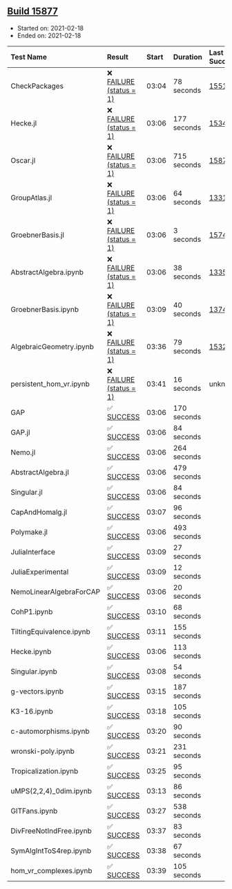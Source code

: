 ## [Build 15877](https://oscarci.mathematik.uni-kl.de/job/oscar/15877/)

* Started on: 2021-02-18
* Ended on: 2021-02-18

| Test Name    | Result | Start | Duration | Last Success | First Failure |
|:-------------|:-------|:------|:---------|:-------------|:--------------|
| CheckPackages | ❌ [FAILURE (status = 1)](https://oscarci.mathematik.uni-kl.de/job/oscar/15877/artifact/logs/build-15877/CheckPackages.log) | 03:04 | 78 seconds | [15514](https://oscarci.mathematik.uni-kl.de/job/oscar/15514/) | [15515](https://oscarci.mathematik.uni-kl.de/job/oscar/15515/) |
| Hecke.jl | ❌ [FAILURE (status = 1)](https://oscarci.mathematik.uni-kl.de/job/oscar/15877/artifact/logs/build-15877/Hecke.jl.log) | 03:06 | 177 seconds | [15344](https://oscarci.mathematik.uni-kl.de/job/oscar/15344/) | [15348](https://oscarci.mathematik.uni-kl.de/job/oscar/15348/) |
| Oscar.jl | ❌ [FAILURE (status = 1)](https://oscarci.mathematik.uni-kl.de/job/oscar/15877/artifact/logs/build-15877/Oscar.jl.log) | 03:06 | 715 seconds | [15876](https://oscarci.mathematik.uni-kl.de/job/oscar/15876/) | [15877](https://oscarci.mathematik.uni-kl.de/job/oscar/15877/) |
| GroupAtlas.jl | ❌ [FAILURE (status = 1)](https://oscarci.mathematik.uni-kl.de/job/oscar/15877/artifact/logs/build-15877/GroupAtlas.jl.log) | 03:06 | 64 seconds | [13311](https://oscarci.mathematik.uni-kl.de/job/oscar/13311/) | [13312](https://oscarci.mathematik.uni-kl.de/job/oscar/13312/) |
| GroebnerBasis.jl | ❌ [FAILURE (status = 1)](https://oscarci.mathematik.uni-kl.de/job/oscar/15877/artifact/logs/build-15877/GroebnerBasis.jl.log) | 03:06 | 3 seconds | [15745](https://oscarci.mathematik.uni-kl.de/job/oscar/15745/) | [15746](https://oscarci.mathematik.uni-kl.de/job/oscar/15746/) |
| AbstractAlgebra.ipynb | ❌ [FAILURE (status = 1)](https://oscarci.mathematik.uni-kl.de/job/oscar/15877/artifact/logs/build-15877/AbstractAlgebra.ipynb.log) | 03:06 | 38 seconds | [13355](https://oscarci.mathematik.uni-kl.de/job/oscar/13355/) | [13356](https://oscarci.mathematik.uni-kl.de/job/oscar/13356/) |
| GroebnerBasis.ipynb | ❌ [FAILURE (status = 1)](https://oscarci.mathematik.uni-kl.de/job/oscar/15877/artifact/logs/build-15877/GroebnerBasis.ipynb.log) | 03:09 | 40 seconds | [13748](https://oscarci.mathematik.uni-kl.de/job/oscar/13748/) | [13749](https://oscarci.mathematik.uni-kl.de/job/oscar/13749/) |
| AlgebraicGeometry.ipynb | ❌ [FAILURE (status = 1)](https://oscarci.mathematik.uni-kl.de/job/oscar/15877/artifact/logs/build-15877/AlgebraicGeometry.ipynb.log) | 03:36 | 79 seconds | [15322](https://oscarci.mathematik.uni-kl.de/job/oscar/15322/) | [15323](https://oscarci.mathematik.uni-kl.de/job/oscar/15323/) |
| persistent_hom_vr.ipynb | ❌ [FAILURE (status = 1)](https://oscarci.mathematik.uni-kl.de/job/oscar/15877/artifact/logs/build-15877/persistent_hom_vr.ipynb.log) | 03:41 | 16 seconds | unknown | unknown |
| GAP | ✅ [SUCCESS](https://oscarci.mathematik.uni-kl.de/job/oscar/15877/artifact/logs/build-15877/GAP.log) | 03:06 | 170 seconds |  |  |
| GAP.jl | ✅ [SUCCESS](https://oscarci.mathematik.uni-kl.de/job/oscar/15877/artifact/logs/build-15877/GAP.jl.log) | 03:06 | 84 seconds |  |  |
| Nemo.jl | ✅ [SUCCESS](https://oscarci.mathematik.uni-kl.de/job/oscar/15877/artifact/logs/build-15877/Nemo.jl.log) | 03:06 | 264 seconds |  |  |
| AbstractAlgebra.jl | ✅ [SUCCESS](https://oscarci.mathematik.uni-kl.de/job/oscar/15877/artifact/logs/build-15877/AbstractAlgebra.jl.log) | 03:06 | 479 seconds |  |  |
| Singular.jl | ✅ [SUCCESS](https://oscarci.mathematik.uni-kl.de/job/oscar/15877/artifact/logs/build-15877/Singular.jl.log) | 03:06 | 84 seconds |  |  |
| CapAndHomalg.jl | ✅ [SUCCESS](https://oscarci.mathematik.uni-kl.de/job/oscar/15877/artifact/logs/build-15877/CapAndHomalg.jl.log) | 03:07 | 96 seconds |  |  |
| Polymake.jl | ✅ [SUCCESS](https://oscarci.mathematik.uni-kl.de/job/oscar/15877/artifact/logs/build-15877/Polymake.jl.log) | 03:06 | 493 seconds |  |  |
| JuliaInterface | ✅ [SUCCESS](https://oscarci.mathematik.uni-kl.de/job/oscar/15877/artifact/logs/build-15877/JuliaInterface.log) | 03:09 | 27 seconds |  |  |
| JuliaExperimental | ✅ [SUCCESS](https://oscarci.mathematik.uni-kl.de/job/oscar/15877/artifact/logs/build-15877/JuliaExperimental.log) | 03:09 | 12 seconds |  |  |
| NemoLinearAlgebraForCAP | ✅ [SUCCESS](https://oscarci.mathematik.uni-kl.de/job/oscar/15877/artifact/logs/build-15877/NemoLinearAlgebraForCAP.log) | 03:06 | 20 seconds |  |  |
| CohP1.ipynb | ✅ [SUCCESS](https://oscarci.mathematik.uni-kl.de/job/oscar/15877/artifact/logs/build-15877/CohP1.ipynb.log) | 03:10 | 68 seconds |  |  |
| TiltingEquivalence.ipynb | ✅ [SUCCESS](https://oscarci.mathematik.uni-kl.de/job/oscar/15877/artifact/logs/build-15877/TiltingEquivalence.ipynb.log) | 03:11 | 155 seconds |  |  |
| Hecke.ipynb | ✅ [SUCCESS](https://oscarci.mathematik.uni-kl.de/job/oscar/15877/artifact/logs/build-15877/Hecke.ipynb.log) | 03:06 | 113 seconds |  |  |
| Singular.ipynb | ✅ [SUCCESS](https://oscarci.mathematik.uni-kl.de/job/oscar/15877/artifact/logs/build-15877/Singular.ipynb.log) | 03:08 | 54 seconds |  |  |
| g-vectors.ipynb | ✅ [SUCCESS](https://oscarci.mathematik.uni-kl.de/job/oscar/15877/artifact/logs/build-15877/g-vectors.ipynb.log) | 03:15 | 187 seconds |  |  |
| K3-16.ipynb | ✅ [SUCCESS](https://oscarci.mathematik.uni-kl.de/job/oscar/15877/artifact/logs/build-15877/K3-16.ipynb.log) | 03:18 | 105 seconds |  |  |
| c-automorphisms.ipynb | ✅ [SUCCESS](https://oscarci.mathematik.uni-kl.de/job/oscar/15877/artifact/logs/build-15877/c-automorphisms.ipynb.log) | 03:20 | 90 seconds |  |  |
| wronski-poly.ipynb | ✅ [SUCCESS](https://oscarci.mathematik.uni-kl.de/job/oscar/15877/artifact/logs/build-15877/wronski-poly.ipynb.log) | 03:21 | 231 seconds |  |  |
| Tropicalization.ipynb | ✅ [SUCCESS](https://oscarci.mathematik.uni-kl.de/job/oscar/15877/artifact/logs/build-15877/Tropicalization.ipynb.log) | 03:25 | 95 seconds |  |  |
| uMPS(2,2,4)_0dim.ipynb | ✅ [SUCCESS](https://oscarci.mathematik.uni-kl.de/job/oscar/15877/artifact/logs/build-15877/uMPS-2-2-4-_0dim.ipynb.log) | 03:13 | 86 seconds |  |  |
| GITFans.ipynb | ✅ [SUCCESS](https://oscarci.mathematik.uni-kl.de/job/oscar/15877/artifact/logs/build-15877/GITFans.ipynb.log) | 03:27 | 538 seconds |  |  |
| DivFreeNotIndFree.ipynb | ✅ [SUCCESS](https://oscarci.mathematik.uni-kl.de/job/oscar/15877/artifact/logs/build-15877/DivFreeNotIndFree.ipynb.log) | 03:37 | 83 seconds |  |  |
| SymAlgIntToS4rep.ipynb | ✅ [SUCCESS](https://oscarci.mathematik.uni-kl.de/job/oscar/15877/artifact/logs/build-15877/SymAlgIntToS4rep.ipynb.log) | 03:38 | 67 seconds |  |  |
| hom_vr_complexes.ipynb | ✅ [SUCCESS](https://oscarci.mathematik.uni-kl.de/job/oscar/15877/artifact/logs/build-15877/hom_vr_complexes.ipynb.log) | 03:39 | 105 seconds |  |  |
